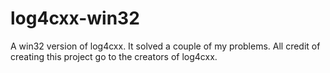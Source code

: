 log4cxx-win32
=============

A win32 version of log4cxx. It solved a couple of my problems. All credit of creating this project go to the creators of log4cxx.
